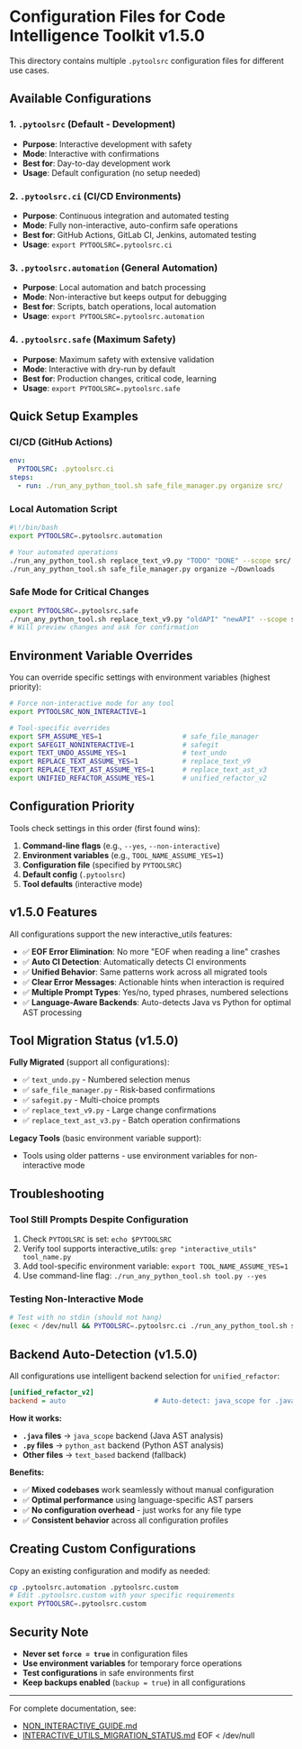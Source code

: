 # Configuration Files for Code Intelligence Toolkit v1.5.0

This directory contains multiple `.pytoolsrc` configuration files for different use cases.

## Available Configurations

### 1. `.pytoolsrc` (Default - Development)
- **Purpose**: Interactive development with safety
- **Mode**: Interactive with confirmations
- **Best for**: Day-to-day development work
- **Usage**: Default configuration (no setup needed)

### 2. `.pytoolsrc.ci` (CI/CD Environments)
- **Purpose**: Continuous integration and automated testing
- **Mode**: Fully non-interactive, auto-confirm safe operations
- **Best for**: GitHub Actions, GitLab CI, Jenkins, automated testing
- **Usage**: `export PYTOOLSRC=.pytoolsrc.ci`

### 3. `.pytoolsrc.automation` (General Automation)
- **Purpose**: Local automation and batch processing
- **Mode**: Non-interactive but keeps output for debugging
- **Best for**: Scripts, batch operations, local automation
- **Usage**: `export PYTOOLSRC=.pytoolsrc.automation`

### 4. `.pytoolsrc.safe` (Maximum Safety)
- **Purpose**: Maximum safety with extensive validation
- **Mode**: Interactive with dry-run by default
- **Best for**: Production changes, critical code, learning
- **Usage**: `export PYTOOLSRC=.pytoolsrc.safe`

## Quick Setup Examples

### CI/CD (GitHub Actions)
```yaml
env:
  PYTOOLSRC: .pytoolsrc.ci
steps:
  - run: ./run_any_python_tool.sh safe_file_manager.py organize src/
```

### Local Automation Script
```bash
#\!/bin/bash
export PYTOOLSRC=.pytoolsrc.automation

# Your automated operations
./run_any_python_tool.sh replace_text_v9.py "TODO" "DONE" --scope src/
./run_any_python_tool.sh safe_file_manager.py organize ~/Downloads
```

### Safe Mode for Critical Changes
```bash
export PYTOOLSRC=.pytoolsrc.safe
./run_any_python_tool.sh replace_text_v9.py "oldAPI" "newAPI" --scope src/
# Will preview changes and ask for confirmation
```

## Environment Variable Overrides

You can override specific settings with environment variables (highest priority):

```bash
# Force non-interactive mode for any tool
export PYTOOLSRC_NON_INTERACTIVE=1

# Tool-specific overrides
export SFM_ASSUME_YES=1                    # safe_file_manager
export SAFEGIT_NONINTERACTIVE=1            # safegit
export TEXT_UNDO_ASSUME_YES=1              # text_undo
export REPLACE_TEXT_ASSUME_YES=1           # replace_text_v9
export REPLACE_TEXT_AST_ASSUME_YES=1       # replace_text_ast_v3
export UNIFIED_REFACTOR_ASSUME_YES=1       # unified_refactor_v2
```

## Configuration Priority

Tools check settings in this order (first found wins):

1. **Command-line flags** (e.g., `--yes`, `--non-interactive`)
2. **Environment variables** (e.g., `TOOL_NAME_ASSUME_YES=1`)
3. **Configuration file** (specified by `PYTOOLSRC`)
4. **Default config** (`.pytoolsrc`)
5. **Tool defaults** (interactive mode)

## v1.5.0 Features

All configurations support the new interactive_utils features:

- ✅ **EOF Error Elimination**: No more "EOF when reading a line" crashes
- ✅ **Auto CI Detection**: Automatically detects CI environments
- ✅ **Unified Behavior**: Same patterns work across all migrated tools
- ✅ **Clear Error Messages**: Actionable hints when interaction is required
- ✅ **Multiple Prompt Types**: Yes/no, typed phrases, numbered selections
- ✅ **Language-Aware Backends**: Auto-detects Java vs Python for optimal AST processing

## Tool Migration Status (v1.5.0)

**Fully Migrated** (support all configurations):
- ✅ `text_undo.py` - Numbered selection menus
- ✅ `safe_file_manager.py` - Risk-based confirmations  
- ✅ `safegit.py` - Multi-choice prompts
- ✅ `replace_text_v9.py` - Large change confirmations
- ✅ `replace_text_ast_v3.py` - Batch operation confirmations

**Legacy Tools** (basic environment variable support):
- Tools using older patterns - use environment variables for non-interactive mode

## Troubleshooting

### Tool Still Prompts Despite Configuration
1. Check `PYTOOLSRC` is set: `echo $PYTOOLSRC`
2. Verify tool supports interactive_utils: `grep "interactive_utils" tool_name.py`
3. Add tool-specific environment variable: `export TOOL_NAME_ASSUME_YES=1`
4. Use command-line flag: `./run_any_python_tool.sh tool.py --yes`

### Testing Non-Interactive Mode
```bash
# Test with no stdin (should not hang)
(exec < /dev/null && PYTOOLSRC=.pytoolsrc.ci ./run_any_python_tool.sh safe_file_manager.py list .)
```

## Backend Auto-Detection (v1.5.0)

All configurations use intelligent backend selection for `unified_refactor`:

```ini
[unified_refactor_v2]
backend = auto                      # Auto-detect: java_scope for .java, python_ast for .py
```

**How it works:**
- **`.java` files** → `java_scope` backend (Java AST analysis)
- **`.py` files** → `python_ast` backend (Python AST analysis)
- **Other files** → `text_based` backend (fallback)

**Benefits:**
- ✅ **Mixed codebases** work seamlessly without manual configuration
- ✅ **Optimal performance** using language-specific AST parsers
- ✅ **No configuration overhead** - just works for any file type
- ✅ **Consistent behavior** across all configuration profiles

## Creating Custom Configurations

Copy an existing configuration and modify as needed:

```bash
cp .pytoolsrc.automation .pytoolsrc.custom
# Edit .pytoolsrc.custom with your specific requirements
export PYTOOLSRC=.pytoolsrc.custom
```

## Security Note

- **Never set `force = true`** in configuration files
- **Use environment variables** for temporary force operations
- **Test configurations** in safe environments first
- **Keep backups enabled** (`backup = true`) in all configurations

---

For complete documentation, see: 
- [NON_INTERACTIVE_GUIDE.md](NON_INTERACTIVE_GUIDE.md)
- [INTERACTIVE_UTILS_MIGRATION_STATUS.md](INTERACTIVE_UTILS_MIGRATION_STATUS.md)
EOF < /dev/null